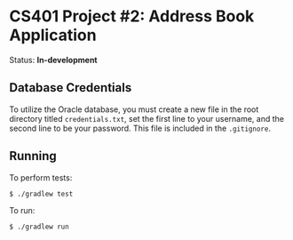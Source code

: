 # CS401 Project #2: Address Book Application

Status: **In-development**

## Database Credentials

To utilize the Oracle database, you must create a new file in the root directory titled `credentials.txt`, set the
first line to your username, and the second line to be your password. This file is included in the `.gitignore`.

## Running

To perform tests:

    $ ./gradlew test

To run:

    $ ./gradlew run